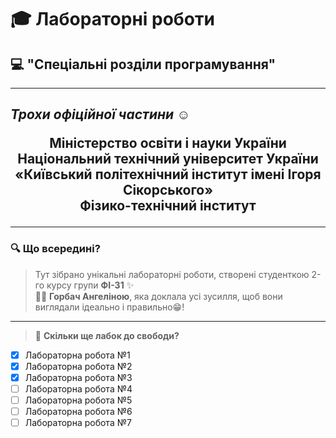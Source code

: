 # 🎓 **Лабораторні роботи**  
## 💻 "Спеціальні розділи програмування"  
---

## ***Трохи офіційної частини ☺️***
<p align="center" style="font-size: 1.5em; font-weight: bold;">
  Міністерство освіти і науки України  
  <br>Національний технічний університет України  
  <br>«Київський політехнічний інститут імені Ігоря Сікорського»  
  <br>Фізико-технічний інститут
</p> 

---

### 🔍 **Що всередині?**  
> Тут зібрано унікальні лабораторні роботи, створені студенткою 2-го курсу групи **ФІ-31** ✨  
> 👩‍💻 **Горбач Ангеліною**, яка доклала усі зусилля, щоб вони виглядали ідеально і правильно😁️!
 ---
 > 📝 **Скільки ще лабок до свободи?**

- [x] Лабораторна робота №1  
- [x] Лабораторна робота №2  
- [x] Лабораторна робота №3  
- [ ] Лабораторна робота №4  
- [ ] Лабораторна робота №5  
- [ ] Лабораторна робота №6  
- [ ] Лабораторна робота №7  
